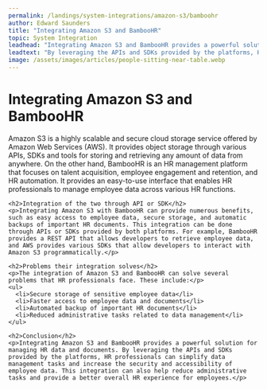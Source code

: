 ```yaml
---
permalink: /landings/system-integrations/amazon-s3/bamboohr
author: Edward Saunders
title: "Integrating Amazon S3 and BambooHR"
topic: System Integration
leadhead: "Integrating Amazon S3 and BambooHR provides a powerful solution for managing HR data and documents"
leadtext: "By leveraging the APIs and SDKs provided by the platforms, HR professionals can simplify data management tasks and increase the security and accessibility of employee data. This integration can also help reduce administrative tasks and provide a better overall HR experience for employees."
image: /assets/images/articles/people-sitting-near-table.webp
---
```

<div class="arttext">    <h1>Integrating Amazon S3 and BambooHR</h1>
    <p>Amazon S3 is a highly scalable and secure cloud storage service offered by Amazon Web Services (AWS). It provides object storage through various APIs, SDKs and tools for storing and retrieving any amount of data from anywhere. On the other hand, BambooHR is an HR management platform that focuses on talent acquisition, employee engagement and retention, and HR automation. It provides an easy-to-use interface that enables HR professionals to manage employee data across various HR functions.</p>

    <h2>Integration of the two through API or SDK</h2>
    <p>Integrating Amazon S3 with BambooHR can provide numerous benefits, such as easy access to employee data, secure storage, and automatic backups of important HR documents. This integration can be done through APIs or SDKs provided by both platforms. For example, BambooHR provides a REST API that allows developers to retrieve employee data, and AWS provides various SDKs that allow developers to interact with Amazon S3 programmatically.</p>

    <h2>Problems their integration solves</h2>
    <p>The integration of Amazon S3 and BambooHR can solve several problems that HR professionals face. These include:</p>
    <ul>
      <li>Secure storage of sensitive employee data</li>
      <li>Faster access to employee data and documents</li>
      <li>Automated backup of important HR documents</li>
      <li>Reduced administrative tasks related to data management</li>
    </ul>

    <h2>Conclusion</h2>
    <p>Integrating Amazon S3 and BambooHR provides a powerful solution for managing HR data and documents. By leveraging the APIs and SDKs provided by the platforms, HR professionals can simplify data management tasks and increase the security and accessibility of employee data. This integration can also help reduce administrative tasks and provide a better overall HR experience for employees.</p>
</div>